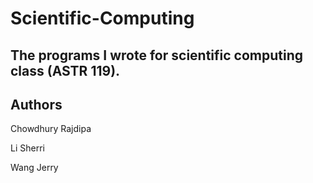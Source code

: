# Scientific-Computing

## The programs I wrote for scientific computing class (ASTR 119). 


Authors
----------------------------------------
Chowdhury Rajdipa

Li Sherri

Wang Jerry

